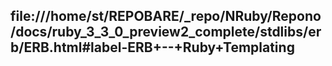 ## file:///home/st/REPOBARE/_repo/NRuby/Repono/docs/ruby_3_3_0_preview2_complete/stdlibs/erb/ERB.html#label-ERB+--+Ruby+Templating